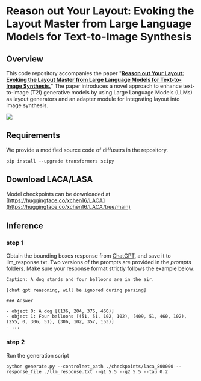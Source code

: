 # Reason out Your Layout: Evoking the Layout Master from Large Language Models for Text-to-Image Synthesis

## Overview

This code repository accompanies the paper "[**Reason out Your Layout: Evoking the Layout Master from Large Language Models for Text-to-Image Synthesis.**](https://arxiv.org/abs/2311.17126)" The paper introduces a novel approach to enhance text-to-image (T2I) generative models by using Large Language Models (LLMs) as layout generators and an adapter module for integrating layout into image synthesis. 

![](https://github.com/Xiaohui9607/LLM_layout_generator/blob/main/assets/pre_vis.png)


## Requirements

We provide a modified source code of diffusers in the repository.

```
pip install --upgrade transformers scipy
```

## Download LACA/LASA

Model checkpoints can be downloaded at [https://huggingface.co/xchen16/LACA](https://huggingface.co/xchen16/LACA/tree/main)

## Inference
### step 1
Obtain the bounding boxes response from [ChatGPT](https://chat.openai.com), and save it to llm_response.txt. Two versions of the prompts are provided in the _prompts_ folders. Make sure your response format strictly follows the example below:

```
Caption: A dog stands and four balloons are in the air.

[chat gpt reasoning, will be ignored during parsing]

### Answer

- object 0: A dog [(136, 204, 376, 460)]
- object 1: Four balloons [(51, 51, 102, 102), (409, 51, 460, 102), (255, 0, 306, 51), (306, 102, 357, 153)]
- ...
```

### step 2
Run the generation script

```
python generate.py --controlnet_path ./checkpoints/laca_800000 --response_file ./llm_response.txt --g1 5.5 --g2 5.5 --tau 0.2
```
